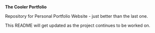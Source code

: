 **The Cooler Portfolio**

Repository for Personal Portfolio Website - just better than the last one.

This README will get updated as the project continues to be worked on.
